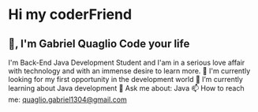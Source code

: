 # Hi my coderFriend 
👋, I'm Gabriel Quaglio
Code your life
-----------
I'm Back-End Java Development Student and I'am in a serious love affair with technology and with an immense desire to learn more.
🔭 I'm currently looking for my first opportunity in the development world
🌱 I’m currently learning about Java development
💬 Ask me about: Java
📫 How to reach me: quaglio.gabriel1304@gmail.com
